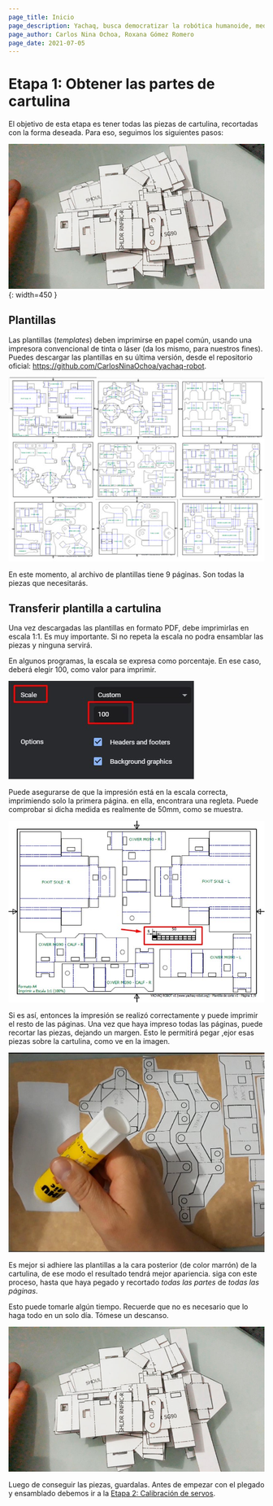 ```yaml
---
page_title: Inicio
page_description: Yachaq, busca democratizar la robótica humanoide, mediante un hardware de ultra bajo costo.
page_author: Carlos Nina Ochoa, Roxana Gómez Romero
page_date: 2021-07-05
---
```


# Etapa 1: Obtener las partes de cartulina

El objetivo de esta etapa es tener todas las piezas de cartulina, recortadas con la forma deseada. Para eso, seguimos los siguientes pasos:

![Plantillas recortadas](img/partes-cortadas-1.jpg){: width=450 }

## Plantillas

Las plantillas (*templates*) deben imprimirse en papel común, usando una impresora convencional de tinta o láser (da los mismo, para nuestros fines). Puedes descargar las plantillas en su última versión, desde el repositorio oficial: <https://github.com/CarlosNinaOchoa/yachaq-robot>.

![Plantillas en PDF](img/plantillas.jpg)

En este momento, al archivo de plantillas tiene 9 páginas. Son todas la piezas que necesitarás.

## Transferir plantilla a cartulina

Una vez descargadas las plantillas en formato PDF, debe imprimirlas en escala 1:1. Es muy importante. Si no repeta la escala no podra ensamblar las piezas y ninguna servirá. 

En algunos programas, la escala se expresa como porcentaje. En ese caso, deberá elegir 100, como valor para imprimir.

![Escala de impresión](img/escala.jpg)

Puede asegurarse de que la impresión está en la escala correcta, imprimiendo solo la primera página. en ella, encontrara una regleta. Puede comprobar si dicha medida es realmente de 50mm, como se muestra.

![Comprobación de escala](img/regleta.jpg)

Si es así, entonces la impresión se realizó correctamente y puede imprimir el resto de las páginas. Una vez que haya impreso todas las páginas, puede recortar las piezas, dejando un margen. Esto le permitirá pegar ,ejor esas piezas sobre la cartulina, como ve en la imagen.

![Plantillas pegadas a la cartulina](img/template-making.jpg)

Es mejor si adhiere las plantillas a la cara posterior (de color marrón) de la cartulina, de ese modo el resultado tendrá mejor apariencia. siga con este proceso, hasta que haya pegado y recortado *todas las partes* de *todas las páginas*. 

Esto puede tomarle algún tiempo. Recuerde que no es necesario que lo haga todo en un solo día. Tómese un descanso.

![Plantillas recortadas](img/partes-cortadas-1.jpg)

Luego de conseguir las piezas, guardalas. Antes de empezar con el plegado y ensamblado debemos ir a la [Etapa 2: Calibración de servos](../construccion-2).
